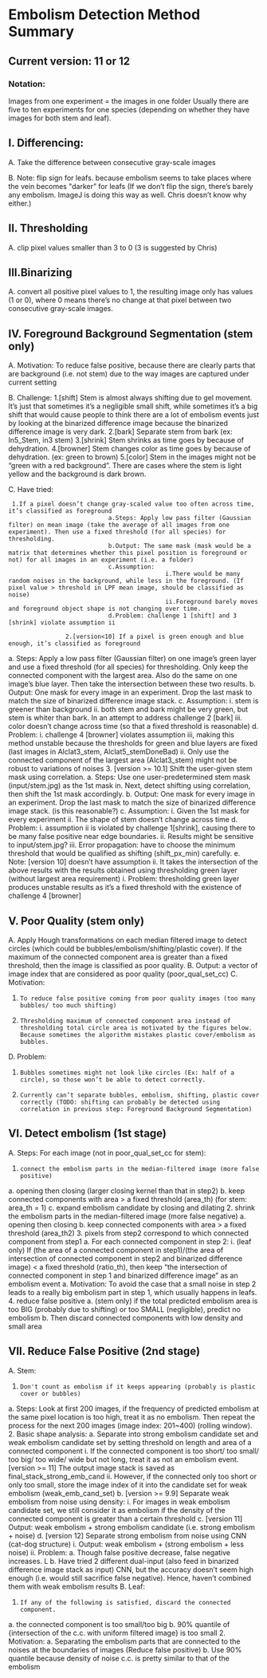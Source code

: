 # Embolism Detection Method Summary
 
## Current version: 11 or 12
 

### Notation:
Images from one experiment = the images in one folder
Usually there are five to ten experiments for one species (depending on whether they have images for both stem and leaf).


## I. Differencing:
A.     Take the difference between consecutive gray-scale images

B.     Note: flip sign for leafs. because embolism seems to take places where the vein becomes "darker” for leafs 
(If we don’t flip the sign, there’s barely any embolism. ImageJ is doing this way as well. Chris doesn’t know why either.)


## II.  Thresholding
A.     clip pixel values smaller than 3 to 0 (3 is suggested by Chris)


## III.Binarizing
A.     convert all positive pixel values to 1, the resulting image only has values (1 or 0),
 where 0 means there’s no change at that pixel between two consecutive gray-scale images.

## IV.  Foreground Background Segmentation (stem only)
A.     Motivation: To reduce false positive, because there are clearly parts that are background (i.e. not stem) due to the way images are captured under current setting

B.     Challenge:
					1.[shift] Stem is almost always shifting due to gel movement. 
      It’s just that sometimes it’s a negligible small shift, while sometimes it’s a big shift that would cause people to think there are a lot of embolism events just by looking at the binarized difference image because the binarized difference image is very dark.
     2.[bark] Separate stem from bark (ex: In5_Stem, in3 stem)
					3.[shrink] Stem shrinks as time goes by because of dehydration.
     4.[browner] Stem changes color as time goes by because of dehydration. (ex: green to brown)
     5.[color] Stem in the images might not be “green with a red background”. There are cases where the stem is light yellow and the background is dark brown.
	
C.     Have tried:

     1.If a pixel doesn’t change gray-scaled value too often across time, it’s classified as foreground
								a.Steps: Apply low pass filter (Gaussian filter) on mean image (take the average of all images from one experiment). Then use a fixed threshold (for all species) for thresholding.
								b.Output: The same mask (mask would be a matrix that determines whether this pixel position is foreground or not) for all images in an experiment (i.e. a folder)
								c.Assumption:
												i.There would be many random noises in the background, while less in the foreground. (If pixel value > threshold in LPF mean image, should be classified as noise)
												ii.Foreground barely moves and foreground object shape is not changing over time.
								d.Problem: challenge 1 [shift] and 3 [shrink] violate assumption ii
								
					2.[version<10] If a pixel is green enough and blue enough, it’s classified as foreground
a.     Steps: Apply a low pass filter (Gaussian filter) on one image’s green layer and use a fixed threshold (for all species) for thresholding. Only keep the connected component with the largest area. Also do the same on one image’s blue layer. Then take the intersection between these two results.
b.     Output: One mask for every image in an experiment. Drop the last mask to match the size of binarized difference image stack.
c.      Assumption:
i.       stem is greener than background
ii.      both stem and bark might be very green, but stem is whiter than bark. In an attempt to address challenge 2 [bark]
iii.    color doesn’t change across time (so that a fixed threshold is reasonable)
d.     Problem:
i.       challenge 4 [browner] violates assumption iii, making this method unstable because the thresholds for green and blue layers are fixed (last images in Alclat3_stem, Alclat5_stemDoneBad)
ii.      Only use the connected component of the largest area (Alclat3_stem) might not be robust to variations of noises
3.     [version >= 10.1] Shift the user-given stem mask using correlation.
a.     Steps: Use one user-predetermined stem mask (input/stem.jpg) as the 1st mask in. Next, detect shifting using correlation, then shift the 1st mask accordingly.
b.     Output: One mask for every image in an experiment. Drop the last mask to match the size of binarized difference image stack. (is this reasonable?)
c.      Assumption:
i.       Given the 1st mask for every experiment
ii.      The shape of stem doesn’t change across time
d.     Problem:
i.       assumption ii is violated by challenge 1[shrink], causing there to be many false positive near edge boundaries.
ii.      Results might be sensitive to input/stem.jpg?
iii.    Error propagation: have to choose the minimum threshold that would be qualified as shifting (shift_px_min) carefully.
e.     Note: [version 10] doesn’t have assumption ii.
It takes the intersection of the above results with the results obtained using thresholding green layer (without largest area requirement)
i.       Problem: thresholding green layer produces unstable results as it’s a fixed threshold with the existence of challenge 4 [browner]
 
 
## V.  Poor Quality (stem only)
A.     Apply Hough transformations on each median filtered image to detect circles (which could be bubbles/embolism/shifting/plastic cover). If the maximum of the connected component area is greater than a fixed threshold, then the image is classified as poor quality.
B.     Output: a vector of image index that are considered as poor quality (poor_qual_set_cc)
C.     Motivation:
1.     To reduce false positive coming from poor quality images (too many bubbles/ too much shifting)
2.     Thresholding maximum of connected component area instead of thresholding total circle area is motivated by the figures below. Because sometimes the algorithm mistakes plastic cover/embolism as bubbles.
D.     Problem:
1.     Bubbles sometimes might not look like circles (Ex: half of a circle), so those won’t be able to detect correctly.
2.     Currently can’t separate bubbles, embolism, shifting, plastic cover correctly (TODO: shifting can probably be detected using correlation in previous step: Foreground Background Segmentation)


## VI.  Detect embolism (1st stage)
A.     Steps:
For each image (not in poor_qual_set_cc for stem):
1.     connect the embolism parts in the median-filtered image (more false positive)
a.     opening then closing (larger closing kernel than that in step2)
b.     keep connected components with area > a fixed threshold (area_th) (for stem: area_th = 1)
c.  	expand embolism candidate by closing and dilating
2.     shrink the embolism parts in the median-filtered image (more false negative)
a.     opening then closing
b.     keep connected components with area > a fixed threshold (area_th2)
3.     pixels from step2 correspond to which connected component from step1
a.     For each connected component in step 2:
i.       (leaf only) If (the area of a connected component in step1)/(the area of intersection of connected component in step2 and binarized difference image) < a fixed threshold (ratio_th), then keep “the intersection of connected component in step 1 and binarized difference image” as an embolism event
a.     Motivation: To avoid the case that a small noise in step 2 leads to a really big embolism part in step 1, which usually happens in leafs.
4.     reduce false positive
a.     (stem only) if the total predicted embolism area is too BIG (probably due to shifting) or too SMALL (negligible), predict no embolism
b.     Then discard connected components with low density and small area


## VII. Reduce False Positive (2nd stage)
A.     Stem:
1.     Don't count as embolism if it keeps appearing (probably is plastic cover or bubbles)
a.     Steps: Look at first 200 images, if the frequency of predicted embolism at the same pixel location is too high, treat it as no embolism. Then repeat the process for the next 200 images (image index: 201~400) (rolling window).
2.     Basic shape analysis:
a.     Separate into strong embolism candidate set and weak embolism candidate set by setting threshold on length and area of a connected component
i.       If the connected component is too short/ too small/ too big/ too wide/ wide but not long, treat it as not an embolism event. [version >= 11] The output image stack is saved as final_stack_strong_emb_cand
ii.      However, if the connected only too short or only too small, store the image index of it into the candidate set for weak embolism (weak_emb_cand_set)
b.     [version >= 9.9] Separate weak embolism from noise using density:
i.       For images in weak embolism candidate set, we still consider it as embolism if the density of the connected component is greater than a certain threshold
c.      [version 11] Output: weak embolism + strong embolism candidate (i.e. strong embolism + noise)
d.     [version 12] Separate strong embolism from noise using CNN (cat-dog structure)
i.       Output: weak embolism + (strong embolism + less noise)
ii.      Problem:
a.     Though false positive decrease, false negative increases. L
b.     Have tried 2 different dual-input (also feed in binarized difference image stack as input) CNN, but the accuracy doesn’t seem high enough (i.e. would still sacrifice false negative). Hence, haven’t combined them with weak embolism results
B.     Leaf:
1.     If any of the following is satisfied, discard the connected component.
a.     the connected component is too small/too big
b.     90% quantile of {intersection of the c.c. with uniform filtered image} is too small
2.     Motivation:
a.     Separating the embolism parts that are connected to the noises at the boundaries of images (Reduce false positive)
b.     Use 90% quantile because density of noise c.c. is pretty similar to that of the embolism
 

